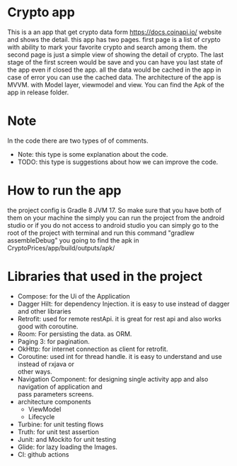 # Crypto app
This is a an app that get crypto data form https://docs.coinapi.io/ website and shows the detail.
this app has two pages. first page is a list of crypto with ability to mark your favorite crypto and search among them.
the second page is just a simple view of showing the detail of crypto.
The last stage of the first screen would be save and you can have you last state of the app even if closed the app.
all the data would be cached in the app in case of error you can use the cached data.
The architecture of the app is MVVM. with Model layer, viewmodel and view.
You can find the Apk of the app in release folder.

# Note
In the code there are two types of of comments.
* Note: this type is some explanation about the code.
* TODO: this type is suggestions about how we can improve the code.

# How to run the app
the project config is Gradle 8 JVM 17.
So make sure that you have both of them on your machine the simply you can run the project from the android studio 
or if you do not access to android studio you can simply go to the root of the project with terminal and run this command
"gradlew assembleDebug"
you going to find the apk in CryptoPrices/app/build/outputs/apk/

# Libraries that used in the project
* Compose: for the Ui of the Application
* Dagger Hilt: for dependency Injection. it is easy to use instead of dagger and other libraries
* Retrofit: used for remote restApi. it is great for rest api and also works good with coroutine.
* Room: For persisting the data. as ORM.
* Paging 3: for pagination.
* OkHttp: for internet connection as client for retrofit.
* Coroutine: used int for thread handle. it is easy to understand and use instead of rxjava or  
  other ways.
* Navigation Component: for designing single activity app and also navigation of application and  
  pass parameters screens.
* architecture components
    * ViewModel
    * Lifecycle
* Turbine: for unit testing flows
* Truth: for unit test assertion
* Junit: and Mockito for unit testing
* Glide: for lazy loading the Images.
* CI: github actions